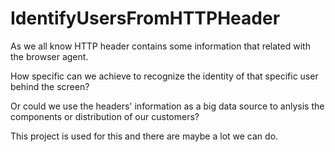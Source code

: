 # IdentifyUsersFromHTTPHeader

As we all know HTTP header contains some information that related with the browser agent.

How specific can we achieve to recognize the identity of that specific user behind the screen?

Or could we use the headers' information as a big data source to anlysis the components or distribution of our customers?

This project is used for this and there are maybe a lot we can do.
